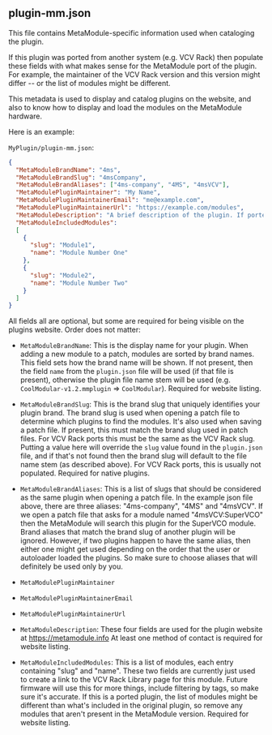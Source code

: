 ## plugin-mm.json 

This file contains MetaModule-specific information used when cataloging the plugin.

If this plugin was ported from another system (e.g. VCV Rack) then populate these fields
with what makes sense for the MetaModule port of the plugin. For example, the maintainer
of the VCV Rack version and this version might differ -- or the list of modules
might be different.

This metadata is used to display and catalog plugins on the website, and also to
know how to display and load the modules on the MetaModule hardware.

Here is an example: 

`MyPlugin/plugin-mm.json`:
```json
{
  "MetaModuleBrandName": "4ms",
  "MetaModuleBrandSlug": "4msCompany",
  "MetaModuleBrandAliases": ["4ms-company", "4MS", "4msVCV"],
  "MetaModulePluginMaintainer": "My Name",
  "MetaModulePluginMaintainerEmail": "me@example.com",
  "MetaModulePluginMaintainerUrl": "https://example.com/modules",
  "MetaModuleDescription": "A brief description of the plugin. If ported from another work, mention that here.",
  "MetaModuleIncludedModules":
  [
    {
      "slug": "Module1",
      "name": "Module Number One"
    },
    {
      "slug": "Module2",
      "name": "Module Number Two"
    }
  ]
}
```

All fields all are optional, but some are required for being visible on the
plugins website. Order does not matter:

- `MetaModuleBrandName`: This is the display name for your plugin. When adding
  a new module to a patch, modules are sorted by brand names. This field sets
  how the brand name will be shown. If not present, then the field `name` from 
  the `plugin.json` file will be used (if that file is present), otherwise the 
  plugin file name stem will be used (e.g. `CoolModular-v1.2.mmplugin` =>
  `CoolModular`). Required for website listing.

- `MetaModuleBrandSlug`: This is the brand slug that uniquely identifies your
  plugin brand. The brand slug is used when opening a patch file to determine
  which plugins to find the modules. It's also used when saving a patch file.
  If present, this must match the brand slug used in patch files. For VCV
  Rack ports this must be the same as the VCV Rack slug. Putting a value here
  will override the `slug` value found in the `plugin.json` file, and if that's
  not found then the brand slug will default to the file name stem (as
  described above). For VCV Rack ports, this is usually not populated. Required for 
  native plugins.

- `MetaModuleBrandAliases`: This is a list of slugs that should be considered
  as the same plugin when opening a patch file. In the example json file above,
  there are three aliases: "4ms-company", "4MS" and "4msVCV". If we open a
  patch file that asks for a module named "4msVCV:SuperVCO" then the MetaModule
  will search this plugin for the SuperVCO module. Brand aliases that match the
  brand slug of another plugin will be ignored. However, if two plugins happen
  to have the same alias, then either one might get used depending on the order
  that the user or autoloader loaded the plugins. So make sure to choose
  aliases that will definitely be used only by you.

- `MetaModulePluginMaintainer`
- `MetaModulePluginMaintainerEmail`
- `MetaModulePluginMaintainerUrl`
- `MetaModuleDescription`: These four fields are used for the plugin website at https://metamodule.info
   At least one method of contact is required for website listing.

- `MetaModuleIncludedModules`: This is a list of modules, each entry containing
  "slug" and "name". These two fields are currently just used to create a link
  to the VCV Rack Library page for this module. Future firmware will use this
  for more things, include filtering by tags, so make sure it's accurate. If
  this is a ported plugin, the list of modules might be different than what's
  included in the original plugin, so remove any modules that aren't present in
  the MetaModule version. Required for website listing.


